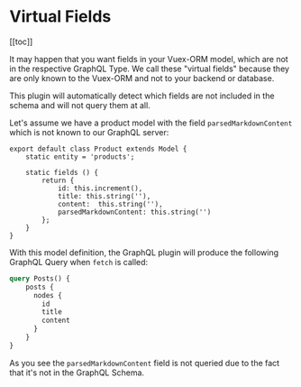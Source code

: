 # Virtual Fields

[[toc]]

It may happen that you want fields in your Vuex-ORM model, which are not in the respective GraphQL Type.
We call these "virtual fields" because they are only known to the Vuex-ORM and not to your backend or database.

This plugin will automatically detect which fields are not included in the schema and will not query them at all.

Let's assume we have a product model with the field `parsedMarkdownContent` which is not known to our GraphQL server:

```javascript{4}
export default class Product extends Model {
    static entity = 'products';

    static fields () {
        return {
            id: this.increment(),
            title: this.string(''),
            content:  this.string(''),
            parsedMarkdownContent: this.string('')
        };
    }
}
```

With this model definition, the GraphQL plugin will produce the following GraphQL Query when `fetch` is called:

```graphql
query Posts() {
    posts {
      nodes {
        id
        title
        content
      }
    }
}
```

As you see the `parsedMarkdownContent` field is not queried due to the fact that it's not in the GraphQL Schema.
